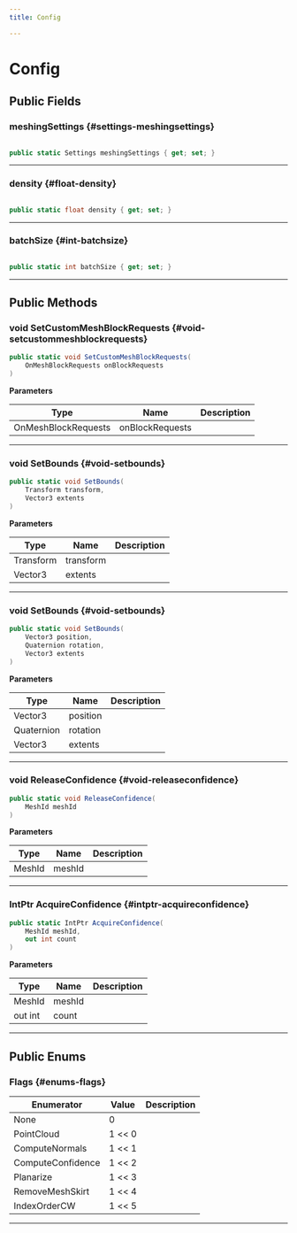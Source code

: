 ```yaml
---
title: Config

---
```


# Config










## Public Fields

### meshingSettings {#settings-meshingsettings}

```csharp

public static Settings meshingSettings { get; set; }

```






-----------

### density {#float-density}

```csharp

public static float density { get; set; }

```






-----------

### batchSize {#int-batchsize}

```csharp

public static int batchSize { get; set; }

```






-----------

## Public Methods

### void SetCustomMeshBlockRequests {#void-setcustommeshblockrequests}

```csharp
public static void SetCustomMeshBlockRequests(
    OnMeshBlockRequests onBlockRequests
)
```


**Parameters**

| Type | Name  | Description  | 
|--|--|--|
| OnMeshBlockRequests |onBlockRequests||






-----------

### void SetBounds {#void-setbounds}

```csharp
public static void SetBounds(
    Transform transform,
    Vector3 extents
)
```


**Parameters**

| Type | Name  | Description  | 
|--|--|--|
| Transform |transform||
| Vector3 |extents||






-----------

### void SetBounds {#void-setbounds}

```csharp
public static void SetBounds(
    Vector3 position,
    Quaternion rotation,
    Vector3 extents
)
```


**Parameters**

| Type | Name  | Description  | 
|--|--|--|
| Vector3 |position||
| Quaternion |rotation||
| Vector3 |extents||






-----------

### void ReleaseConfidence {#void-releaseconfidence}

```csharp
public static void ReleaseConfidence(
    MeshId meshId
)
```


**Parameters**

| Type | Name  | Description  | 
|--|--|--|
| MeshId |meshId||






-----------

### IntPtr AcquireConfidence {#intptr-acquireconfidence}

```csharp
public static IntPtr AcquireConfidence(
    MeshId meshId,
    out int count
)
```


**Parameters**

| Type | Name  | Description  | 
|--|--|--|
| MeshId |meshId||
| out int |count||






-----------

## Public Enums

### Flags {#enums-flags}

| Enumerator | Value | Description |
| ---------- | ----- | ----------- |
| None | 0|   |
| PointCloud | 1 << 0|   |
| ComputeNormals | 1 << 1|   |
| ComputeConfidence | 1 << 2|   |
| Planarize | 1 << 3|   |
| RemoveMeshSkirt | 1 << 4|   |
| IndexOrderCW | 1 << 5|   |








-----------

